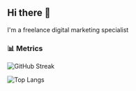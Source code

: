 ## Hi there 👋
I'm a freelance digital marketing specialist

### 📊 Metrics
![GitHub Streak](https://streak-stats.demolab.com/?user=pink157cm&theme=icegray&card_height=170&card_width=495&border=e4e2e2)

![Top Langs](https://github-readme-stats.vercel.app/api/top-langs/?username=pink157cm&layout=compact&theme=graywhite&card_width=495)
